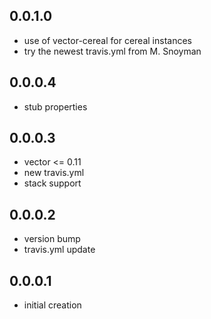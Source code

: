 0.0.1.0
-------

- use of vector-cereal for cereal instances
- try the newest travis.yml from M. Snoyman

0.0.0.4
-------

- stub properties

0.0.0.3
-------

- vector <= 0.11
- new travis.yml
- stack support

0.0.0.2
-------

- version bump
- travis.yml update

0.0.0.1
-------

- initial creation
